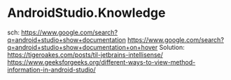 # AndroidStudio.Knowledge
sch: https://www.google.com/search?q=android+studio+show+documentation https://www.google.com/search?q=android+studio+show+documentation+on+hover Solution: https://tigeroakes.com/posts/til-jetbrains-intellisense/ https://www.geeksforgeeks.org/different-ways-to-view-method-information-in-android-studio/
